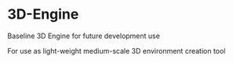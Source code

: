 # 3D-Engine
Baseline 3D Engine for future development use

For use as light-weight medium-scale 3D environment creation tool
